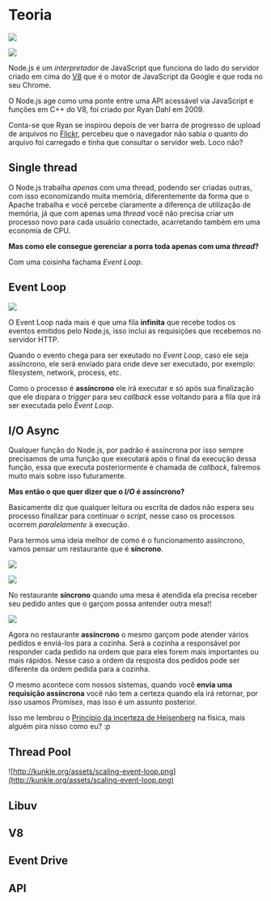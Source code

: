# Teoria

![](http://2.bp.blogspot.com/-Wk3CjzUfsug/VVH5I-3mrkI/AAAAAAAAARk/xFNZzbmQUFk/s1600/loop2.png)

![](http://image.slidesharecdn.com/nodejsexplained-130219213912-phpapp02/95/nodejs-explained-13-638.jpg?cb=1386103418)


Node.js é um *interpretador* de JavaScript que funciona do lado do servidor criado em cima do [V8](https://developers.google.com/v8/) que é o motor de JavaScript da Google e que roda no seu Chrome. 

O Node.js age como uma ponte entre uma API acessável via JavaScript e funções em C++ do V8, foi criado por Ryan Dahl em 2009.

Conta-se que Ryan se inspirou depois de ver barra de progresso de upload de arquivos no [Flickr](https://www.flickr.com/), percebeu que o navegador não sabia o quanto do arquivo foi carregado e tinha que consultar o servidor web. Loco não?

## Single thread

O Node.js trabalha *apenas* com uma thread, podendo ser criadas outras, com isso economizando muita memória, diferentemente da forma que o Apache trabalha e você percebe claramente a diferença de utilização de memória, já que com apenas uma *thread* você não precisa criar um processo novo para cada usuário conectado, acarretando também em uma economia de CPU.

**Mas como ele consegue gerenciar a porra toda apenas com uma *thread*?**

Com uma coisinha fachama *Event Loop*.

## Event Loop

![](http://softwareengineeringdaily.com/wp-content/uploads/2015/07/event-loop.jpg)

O Event Loop nada mais é que uma fila **infinita** que recebe todos os eventos emitidos pelo Node.js, isso inclui as requisições que recebemos no servidor HTTP.

Quando o evento chega para ser exeutado no *Event Loop*, caso ele seja assíncrono, ele será enviado para onde deve ser executado, por exemplo: filesystem, network, process, etc.

Como o processo é **assíncrono** ele irá executar e só após sua finalização que ele dispara o *trigger* para seu *callback* esse voltando para a fila que irá ser executada pelo *Event Loop*.

## I/O Async

Qualquer função do Node.js, por padrão é assíncrona por isso sempre precisamos de uma função que executará após o final da execução dessa função, essa que executa posteriormente é chamada de *callback*, falremos muito mais sobre isso futuramente.

**Mas então o que quer dizer que o *I/O* é assíncrono?**

Basicamente diz que qualquer leitura ou escrita de dados não espera seu processo finalizar para continuar o *script*, nesse caso os processos ocorrem *paralelamente* à execução.

Para termos uma ideia melhor de como é o funcionamento assíncrono, vamos pensar um restaurante que é **síncrono**.

![](http://3.bp.blogspot.com/-H_YdVxlPEpg/ULZxtpkNBcI/AAAAAAAAAFU/BGZng58wZbw/s1600/img2.jpg)

![](http://4.bp.blogspot.com/-eXQNL7LvhVs/ULZzMEyKxaI/AAAAAAAAAFk/GlqXs6tBw9g/s1600/img3.jpg)

No restaurante **síncrono** quando uma mesa é atendida ela precisa receber seu pedido antes que o garçom possa antender outra mesa!!

![](http://4.bp.blogspot.com/-NKB6IU5aisI/ULZzTGe-m7I/AAAAAAAAAF8/mK3IWFoEdZ8/s1600/img5.jpg)

Agora no restaurante **assíncrono** o mesmo garçom pode atender vários pedidos e enviá-los para a cozinha. Será a cozinha a responsável por responder cada pedido na ordem que para eles forem mais importantes ou mais rápidos. Nesse caso a ordem da resposta dos pedidos pode ser diferente da ordem pedida para a cozinha. 

O mesmo acontece com nossos sistemas, quando você **envia uma requisição assíncrona** você não tem a certeza quando ela irá retornar, por isso usamos *Promises*, mas isso é um assunto posterior.

Isso me lembrou o [Princípio da incerteza de Heisenberg](https://pt.wikipedia.org/wiki/Princ%C3%ADpio_da_incerteza_de_Heisenberg) na física, mais alguém pira nisso como eu? :p


## Thread Pool

![http://kunkle.org/assets/scaling-event-loop.png](http://kunkle.org/assets/scaling-event-loop.png)

## Libuv

## V8

## Event Drive

## API
